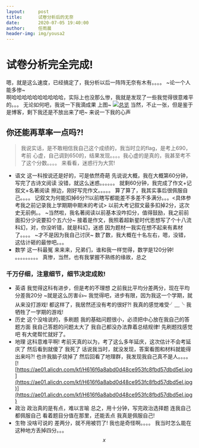 ```yaml
---
layout:     post
title:      试卷分析后的无奈
date:       2020-07-05 19:40:00
author:     任雨晨
header-img: img/yousa2
---
```

# 试卷分析完全完成!
嗯，就是这么速度，已经搞定了，我分析以后一阵阵无奈有木有。。。。
~论一个人能多惨~
<br>
啊哈哈哈哈哈哈哈哈哈哈，实际上也没那么惨，我就是发现了一些我觉得很意难平的。。。
无论如何吧，我说一下我滴成果
上图~
[![总览](https://img.rruu.net/image/5f01b8ad362fe)](https://img.rruu.net/image/5f01b8ad362fe)
当然，不止一张，但是鉴于是博客，剩下我还是不放出来了吧~
来说一下我的心声
## 你还能再草率一点吗?!
>我说实话，是不敢相信我自己这个成绩的，我当时立的flag，是考上690，考前
心虚，自己调到650的，结果发现。。。。我心虚的是真的，我甚至考不了这个分数。。。。
来看看，迷惑行为大赏!
* 语文
这一科按说还是好的，可是依然奇葩
先说说大概，我在大概第60分钟，写完了古诗文阅读
没错，就这么迷惑。。。。。。
就剩60分钟，我完成了作文+记叙文+名著阅读
擦边，刚好写完作文。。。。。
算了算了，我其实事后很佩服自己。。。。
记叙文为何能扣掉6分?!以前瞎写都能差不多差不多满分。。。<具体参考我之前记录我上学期期中期末的考试>
以前大考记叙文最多扣掉2分，这次史无前例。。
~当然啦，我名著阅读以前基本没咋扣分，值得鼓励，我之前前面扣分少说要扣个五六分~
接着是作文，我照着超新星时代思想写了个十八流科幻，对，你没听错，就是科幻，迷惑
因为题材一我实在想不起来有素材了。。。。
~才不是因为我自己讨厌~
数了数，我大概在十名左右，嗯，没错，这估计砸的最惨吧。。。
* 数学 
这一科最冤
来来来，兄弟们，谁和我一样觉得，数学是120分钟!
。。。。。。。。。
真惨，当然，也有我掌握不熟练的缘故，总之
### 千万仔细，注意细节，细节决定成败!
* 英语
我觉得这科有进步，但是考的不理想
之前我比平均分差两分，现在平均分差我20分
~就是这么厉害👍~
我觉得吧，进步有限，因为我这一个学期，就从来没打游戏!
都这样了，我居然还没有考的很好?!
我真的感觉难受╯﹏╰
我牺牲了一学期的游戏!
* 历史
这个没啥说的，多刷题
我的基础问题很小，必须把中心放在我自己的答题方面
我自己答题的问题太大了
我自己都没办法靠着总结规律!
先刷题找感觉吧
有大佬帮忙就好了。
* 地理
这科意难平啊!
考前天真的以为，考了这么多年延庆，这次估计不会考延庆了
然后看到就傻了
我死了
话说我当时，就没发现，答案看图和材料就能得出来吗?!
也许我脑子烧掉了
然后回看了地理群，我发现我自己真不是人。。。。
[![https://ae01.alicdn.com/kf/H616f6a8abd0d48ce953fc8fbd57dbd5eI.jpg](https://ae01.alicdn.com/kf/H616f6a8abd0d48ce953fc8fbd57dbd5eI.jpg)](https://ae01.alicdn.com/kf/H616f6a8abd0d48ce953fc8fbd57dbd5eI.jpg)
* 政治
政治真的是有点，难以言喻
总之，用十分钟，写完政治选择题
连我自己都佩服自己
看着题目分值在那里，还能丢点
我真是佩服自己!
* 生物
没啥可说的
差两分，就不用被罚了!
我也是奇怪啊。。。。
我当时怎么能在这种地方丢掉四分。。。 
$$
x
$$
